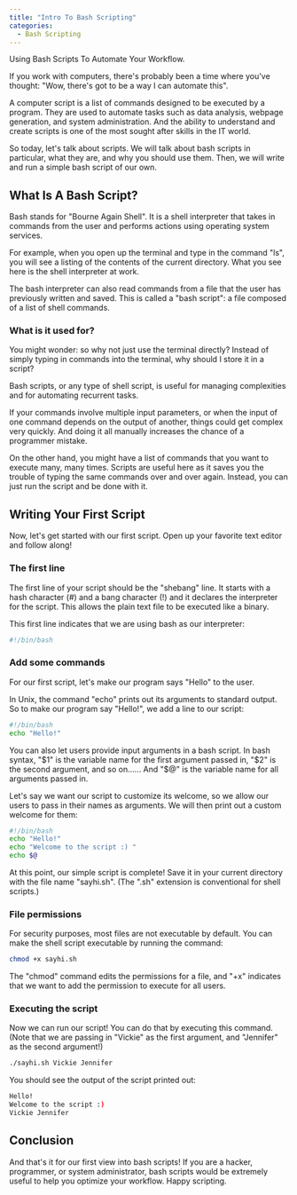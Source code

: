 ```yaml
---
title: "Intro To Bash Scripting"
categories:
  - Bash Scripting
---
```


Using Bash Scripts To Automate Your Workflow.

If you work with computers, there's probably been a time where you've thought: "Wow, there's got to be a way I can automate this".

A computer script is a list of commands designed to be executed by a program. They are used to automate tasks such as data analysis, webpage generation, and system administration. And the ability to understand and create scripts is one of the most sought after skills in the IT world.

So today, let's talk about scripts. We will talk about bash scripts in particular, what they are, and why you should use them. Then, we will write and run a simple bash script of our own.

## What Is A Bash Script?

Bash stands for "Bourne Again Shell". It is a shell interpreter that takes in commands from the user and performs actions using operating system services.

For example, when you open up the terminal and type in the command "ls", you will see a listing of the contents of the current directory. What you see here is the shell interpreter at work.

The bash interpreter can also read commands from a file that the user has previously written and saved. This is called a "bash script": a file composed of a list of shell commands.

### What is it used for?

You might wonder: so why not just use the terminal directly? Instead of simply typing in commands into the terminal, why should I store it in a script?

Bash scripts, or any type of shell script, is useful for managing complexities and for automating recurrent tasks.

If your commands involve multiple input parameters, or when the input of one command depends on the output of another, things could get complex very quickly. And doing it all manually increases the chance of a programmer mistake.

On the other hand, you might have a list of commands that you want to execute many, many times. Scripts are useful here as it saves you the trouble of typing the same commands over and over again. Instead, you can just run the script and be done with it.

## Writing Your First Script

Now, let's get started with our first script. Open up your favorite text editor and follow along!

### The first line

The first line of your script should be the "shebang" line. It starts with a hash character (#) and a bang character (!) and it declares the interpreter for the script. This allows the plain text file to be executed like a binary.

This first line indicates that we are using bash as our interpreter:

```bash
#!/bin/bash
```

### Add some commands

For our first script, let's make our program says "Hello" to the user.

In Unix, the command "echo" prints out its arguments to standard output. So to make our program say "Hello!", we add a line to our script:

```bash
#!/bin/bash
echo "Hello!"
```

You can also let users provide input arguments in a bash script. In bash syntax, "$1" is the variable name for the first argument passed in, "$2" is the second argument, and so on...... And "$@" is the variable name for all arguments passed in.

Let's say we want our script to customize its welcome, so we allow our users to pass in their names as arguments. We will then print out a custom welcome for them:

```bash
#!/bin/bash
echo "Hello!"
echo "Welcome to the script :) "
echo $@
```

At this point, our simple script is complete! Save it in your current directory with the file name "sayhi.sh". (The ".sh" extension is conventional for shell scripts.)

### File permissions

For security purposes, most files are not executable by default. You can make the shell script executable by running the command:

```bash
chmod +x sayhi.sh
```

The "chmod" command edits the permissions for a file, and "+x" indicates that we want to add the permission to execute for all users.

### Executing the script

Now we can run our script! You can do that by executing this command. (Note that we are passing in "Vickie" as the first argument, and "Jennifer" as the second argument!)

```bash
./sayhi.sh Vickie Jennifer
```

You should see the output of the script printed out:

```bash
Hello!
Welcome to the script :)
Vickie Jennifer
```

## Conclusion

And that's it for our first view into bash scripts! If you are a hacker, programmer, or system administrator, bash scripts would be extremely useful to help you optimize your workflow. Happy scripting.